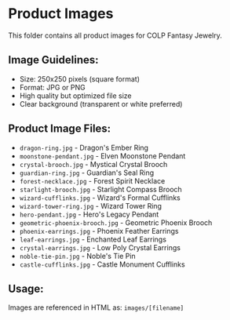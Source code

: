 # Product Images

This folder contains all product images for COLP Fantasy Jewelry.

## Image Guidelines:
- Size: 250x250 pixels (square format)
- Format: JPG or PNG
- High quality but optimized file size
- Clear background (transparent or white preferred)

## Product Image Files:
- `dragon-ring.jpg` - Dragon's Ember Ring
- `moonstone-pendant.jpg` - Elven Moonstone Pendant
- `crystal-brooch.jpg` - Mystical Crystal Brooch
- `guardian-ring.jpg` - Guardian's Seal Ring
- `forest-necklace.jpg` - Forest Spirit Necklace
- `starlight-brooch.jpg` - Starlight Compass Brooch
- `wizard-cufflinks.jpg` - Wizard's Formal Cufflinks
- `wizard-tower-ring.jpg` - Wizard Tower Ring
- `hero-pendant.jpg` - Hero's Legacy Pendant
- `geometric-phoenix-brooch.jpg` - Geometric Phoenix Brooch
- `phoenix-earrings.jpg` - Phoenix Feather Earrings
- `leaf-earrings.jpg` - Enchanted Leaf Earrings
- `crystal-earrings.jpg` - Low Poly Crystal Earrings
- `noble-tie-pin.jpg` - Noble's Tie Pin
- `castle-cufflinks.jpg` - Castle Monument Cufflinks

## Usage:
Images are referenced in HTML as: `images/[filename]`